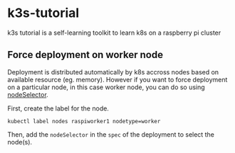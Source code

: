 # k3s-tutorial

k3s tutorial is a self-learning toolkit to learn k8s on a raspberry pi cluster

## Force deployment on worker node

Deployment is distributed automatically by k8s accross nodes based on available resource (eg. memory). However if you want to force deployment on a particular node, in this case worker node, you can do so using [nodeSelector](https://kubernetes.io/docs/concepts/scheduling-eviction/assign-pod-node/).

First, create the label for the node.

```
kubectl label nodes raspiworker1 nodetype=worker
```

Then, add the `nodeSelector` in the `spec` of the deployment to select the node(s).